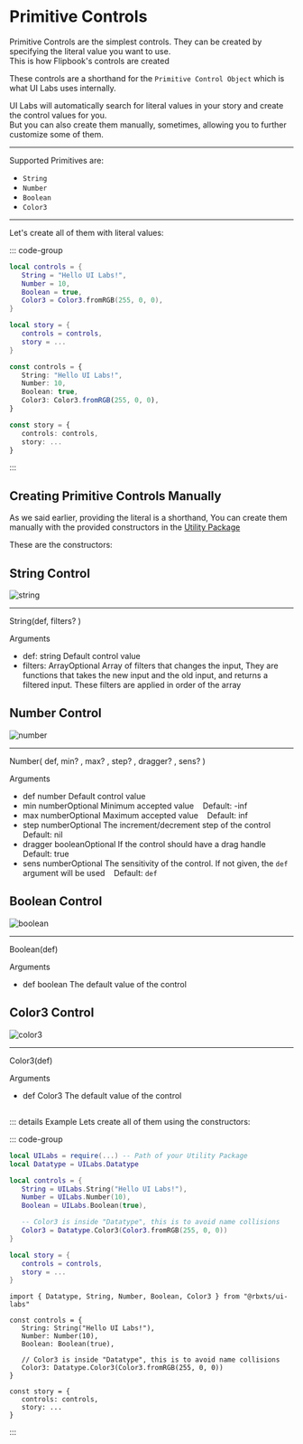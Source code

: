 # Primitive Controls

Primitive Controls are the simplest controls. They can be created by specifying the literal value you want to use.<br/>
<span class="tiphelp">This is how Flipbook's controls are created</span>

These controls are a shorthand for the `Primitive Control Object` which is what UI Labs uses internally.

UI Labs will automatically search for literal values in your story and create the control values for you.<br/>
But you can also create them manually, sometimes, allowing you to further customize some of them.

---

Supported Primitives are:

-   `String`
-   `Number`
-   `Boolean`
-   `Color3`

---

Let's create all of them with literal values:

::: code-group

```lua [Luau] {2-5}
local controls = {
   String = "Hello UI Labs!",
   Number = 10,
   Boolean = true,
   Color3 = Color3.fromRGB(255, 0, 0),
}

local story = {
   controls = controls,
   story = ...
}
```

```ts [Roblox-TS] {2-5}
const controls = {
   String: "Hello UI Labs!",
   Number: 10,
   Boolean: true,
   Color3: Color3.fromRGB(255, 0, 0),
}

const story = {
   controls: controls,
   story: ...
}
```

:::

## Creating Primitive Controls Manually

As we said earlier, providing the literal is a shorthand, You can create them manually with the provided constructors in the
[Utility Package](/docs/installation#utilities-package)

These are the constructors:

## String Control

<img class="image-label" src="/docs/controls/primitive/string.png" alt="string" />

---

<span class="type-declaration"><span class="type-function-name">String</span>(<span class="type-name">def</span>,
<span class="type-name-opt">filters</span>? )</span>

<span class="item-description">Arguments</span>

-   <span class="argument-name"> def: </span><span class="type-highlight">string</span>
    <span class="arguments-body"> Default control value </span>
-   <span class="argument-name"> filters: </span><span class="type-highlight">Array</span><span class="props-table-optional">Optional</span>
    <span class="arguments-body"> Array of filters that changes the input, They are functions that takes the new input and the old input, and returns a filtered input. These filters are applied in order of the array </span>

## Number Control

<img class="image-label" src="/docs/controls/primitive/number.png" alt="number" />

---

<span class="type-declaration"><span class="type-function-name">Number</span>(
<span class="type-name">def</span>,
<span class="type-name-opt">min</span>? ,
<span class="type-name-opt">max</span>? ,
<span class="type-name-opt">step</span>? ,
<span class="type-name-opt">dragger</span>? ,
<span class="type-name-opt">sens</span>? )</span>

<span class="item-description">Arguments</span>

-   <span class="argument-name"> def </span><span class="type-highlight">number</span>
    <span class="arguments-body"> Default control value </span>
-   <span class="argument-name"> min </span><span class="type-highlight">number</span><span class="props-table-optional">Optional</span>
    <span class="arguments-body"> Minimum accepted value </span><span class="tiphelp">&nbsp;&nbsp; Default: -inf</span>
-   <span class="argument-name"> max </span><span class="type-highlight">number</span><span class="props-table-optional">Optional</span>
    <span class="arguments-body"> Maximum accepted value </span><span class="tiphelp">&nbsp;&nbsp; Default: inf</span>
-   <span class="argument-name"> step </span><span class="type-highlight">number</span><span class="props-table-optional">Optional</span>
    <span class="arguments-body"> The increment/decrement step of the control</span>
    <span class="tiphelp">&nbsp;&nbsp; Default: nil</span>
-   <span class="argument-name"> dragger </span><span class="type-highlight">boolean</span><span class="props-table-optional">Optional</span>
    <span class="arguments-body"> If the control should have a drag handle </span><span class="tiphelp">&nbsp;&nbsp; Default: true</span>
-   <span class="argument-name"> sens </span><span class="type-highlight">number</span><span class="props-table-optional">Optional</span>
    <span class="arguments-body"> The sensitivity of the control. If not given, the `def` argument will be used </span><span class="tiphelp">&nbsp;&nbsp; Default: `def`</span>

## Boolean Control

<img class="image-label" src="/docs/controls/primitive/boolean.png" alt="boolean" />

---

<span class="type-declaration"><span class="type-function-name">Boolean</span>(<span class="type-name">def</span>)</span>

<span class="item-description">Arguments</span>

-   <span class="argument-name"> def </span><span class="type-highlight">boolean</span>
    <span class="arguments-body"> The default value of the control</span>

## Color3 Control

<img class="image-label" src="/docs/controls/primitive/color3.png" alt="color3" />

---

<span class="type-declaration"><span class="type-function-name">Color3</span>(<span class="type-name">def</span>)</span>

<span class="item-description">Arguments</span>

-   <span class="argument-name"> def </span><span class="type-highlight">Color3</span>
    <span class="arguments-body"> The default value of the control</span>

##

::: details Example
Lets create all of them using the constructors:

::: code-group

```lua [Luau]
local UILabs = require(...) -- Path of your Utility Package
local Datatype = UILabs.Datatype

local controls = {
   String = UILabs.String("Hello UI Labs!"),
   Number = UILabs.Number(10),
   Boolean = UILabs.Boolean(true),

   -- Color3 is inside "Datatype", this is to avoid name collisions
   Color3 = Datatype.Color3(Color3.fromRGB(255, 0, 0))
}

local story = {
   controls = controls,
   story = ...
}
```

```tsx [Roblox-TS]
import { Datatype, String, Number, Boolean, Color3 } from "@rbxts/ui-labs"

const controls = {
   String: String("Hello UI Labs!"),
   Number: Number(10),
   Boolean: Boolean(true),

   // Color3 is inside "Datatype", this is to avoid name collisions
   Color3: Datatype.Color3(Color3.fromRGB(255, 0, 0))
}

const story = {
   controls: controls,
   story: ...
}
```

:::
